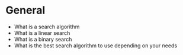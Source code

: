 # General

* What is a search algorithm
* What is a linear search
* What is a binary search
* What is the best search algorithm to use depending on your needs
